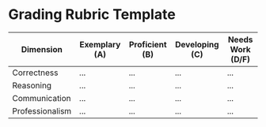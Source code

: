 # Grading Rubric Template
| Dimension | Exemplary (A) | Proficient (B) | Developing (C) | Needs Work (D/F) |
|---|---|---|---|---|
| Correctness | ... | ... | ... | ... |
| Reasoning | ... | ... | ... | ... |
| Communication | ... | ... | ... | ... |
| Professionalism | ... | ... | ... | ... |
